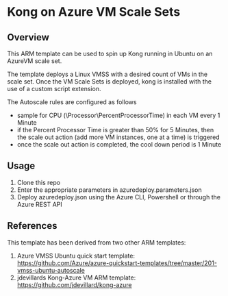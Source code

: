 
# Kong on Azure VM Scale Sets


## Overview
This ARM template can be used to spin up Kong running in Ubuntu on an AzureVM scale set. 

The template deploys a Linux VMSS with a desired count of VMs in the scale set. Once the VM Scale Sets is deployed, kong is installed with the use of a custom script extension.

The Autoscale rules are configured as follows
- sample for CPU (\\Processor\\PercentProcessorTime) in each VM every 1 Minute
- if the Percent Processor Time is greater than 50% for 5 Minutes, then the scale out action (add more VM instances, one at a time) is triggered
- once the scale out action is completed, the cool down period is 1 Minute

## Usage
1. Clone this repo
2. Enter the appropriate parameters in azuredeploy.parameters.json
3. Deploy azuredeploy.json using the Azure CLI, Powershell or through the Azure REST API 

## References
This template has been derived from two other ARM templates:
1. Azure VMSS Ubuntu quick start template: https://github.com/Azure/azure-quickstart-templates/tree/master/201-vmss-ubuntu-autoscale
2. jdevillards Kong-Azure VM ARM template: https://github.com/jdevillard/kong-azure
